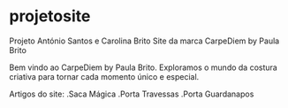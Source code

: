 # projetosite
Projeto António Santos e Carolina Brito
Site da marca CarpeDiem by Paula Brito

Bem vindo ao CarpeDiem by Paula Brito.
Exploramos o mundo da costura criativa para tornar cada momento único e especial.

Artigos do site:
.Saca Mágica
.Porta Travessas
.Porta Guardanapos
